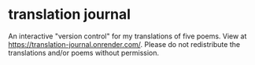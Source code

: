 # translation journal
An interactive "version control" for my translations of five poems. View at https://translation-journal.onrender.com/. Please do not redistribute the translations and/or poems without permission.
